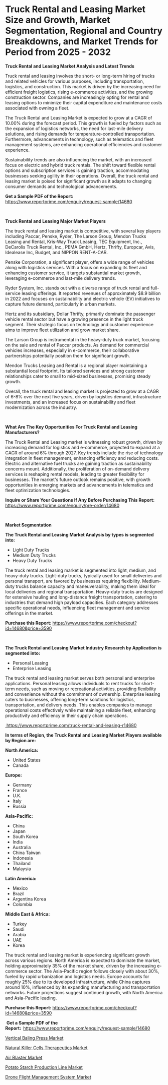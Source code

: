 <p><h1>Truck Rental and Leasing Market Size and Growth, Market Segmentation, Regional and Country Breakdowns, and Market Trends for Period from 2025 -  2032</h1></p><p><strong>Truck Rental and Leasing Market Analysis and Latest Trends</strong></p>
<p><p>Truck rental and leasing involves the short- or long-term hiring of trucks and related vehicles for various purposes, including transportation, logistics, and construction. This market is driven by the increasing need for efficient freight logistics, rising e-commerce activities, and the growing construction sector. Companies are increasingly opting for rental and leasing options to minimize their capital expenditure and maintenance costs associated with owning a fleet.</p><p>The Truck Rental and Leasing Market is expected to grow at a CAGR of 10.00% during the forecast period. This growth is fueled by factors such as the expansion of logistics networks, the need for last-mile delivery solutions, and rising demands for temperature-controlled transportation. Furthermore, advancements in technology, such as telematics and fleet management systems, are enhancing operational efficiencies and customer experience. </p><p>Sustainability trends are also influencing the market, with an increased focus on electric and hybrid truck rentals. The shift toward flexible rental options and subscription services is gaining traction, accommodating businesses seeking agility in their operations. Overall, the truck rental and leasing market is poised for significant growth as it adapts to changing consumer demands and technological advancements.</p></p>
<p><strong>Get a Sample PDF of the Report:&nbsp;</strong> <a href="https://www.reportprime.com/enquiry/request-sample/14680?utm_campaign=2221&utm_medium=2&utm_source=Github&utm_content=ia&utm_term=20032025&utm_id=truck-rental-and-leasing">https://www.reportprime.com/enquiry/request-sample/14680</a></p>
<p>&nbsp;</p>
<p><strong>Truck Rental and Leasing Major Market Players</strong></p>
<p><p>The truck rental and leasing market is competitive, with several key players including Paccar, Penske, Ryder, The Larson Group, Mendon Trucks Leasing and Rental, Kris-Way Truck Leasing, TEC Equipment, Inc., DeCarolis Truck Rental, Inc., PEMA GmbH, Hertz, Thrifty, Europcar, Avis, Idealease Inc, Budget, and NIPPON RENT-A-CAR. </p><p>Penske Corporation, a significant player, offers a wide range of vehicles along with logistics services. With a focus on expanding its fleet and enhancing customer service, it targets substantial market growth, leveraging e-commerce and last-mile delivery trends.</p><p>Ryder System, Inc. stands out with a diverse range of truck rental and full-service leasing offerings. It reported revenues of approximately $8.9 billion in 2022 and focuses on sustainability and electric vehicle (EV) initiatives to capture future demand, particularly in urban markets.</p><p>Hertz and its subsidiary, Dollar Thrifty, primarily dominate the passenger vehicle rental sector but have a growing presence in the light truck segment. Their strategic focus on technology and customer experience aims to improve fleet utilization and grow market share.</p><p>The Larson Group is instrumental in the heavy-duty truck market, focusing on the sale and rental of Paccar products. As demand for commercial vehicles increases, especially in e-commerce, their collaborative partnerships potentially position them for significant growth.</p><p>Mendon Trucks Leasing and Rental is a regional player maintaining a substantial local footprint. Its tailored services and strong customer relationships cater to small to mid-sized businesses, promising steady growth.</p><p>Overall, the truck rental and leasing market is projected to grow at a CAGR of 6-8% over the next five years, driven by logistics demand, infrastructure investments, and an increased focus on sustainability and fleet modernization across the industry.</p></p>
<p>&nbsp;</p>
<p><strong>What Are The Key Opportunities For Truck Rental and Leasing Manufacturers?</strong></p>
<p><p>The Truck Rental and Leasing market is witnessing robust growth, driven by increasing demand for logistics and e-commerce, projected to expand at a CAGR of around 6% through 2027. Key trends include the rise of technology integration in fleet management, enhancing efficiency and reducing costs. Electric and alternative fuel trucks are gaining traction as sustainability concerns mount. Additionally, the proliferation of on-demand delivery services is reshaping rental models, leading to greater flexibility for businesses. The market's future outlook remains positive, with growth opportunities in emerging markets and advancements in telematics and fleet optimization technologies.</p></p>
<p><strong>Inquire or Share Your Questions If Any Before Purchasing This Report:</strong> <a href="https://www.reportprime.com/enquiry/pre-order/14680?utm_campaign=2221&utm_medium=2&utm_source=Github&utm_content=ia&utm_term=20032025&utm_id=truck-rental-and-leasing">https://www.reportprime.com/enquiry/pre-order/14680</a></p>
<p>&nbsp;</p>
<p><strong>Market Segmentation</strong></p>
<p><strong>The Truck Rental and Leasing Market Analysis by types is segmented into:</strong></p>
<p><ul><li>Light Duty Trucks</li><li>Medium Duty Trucks</li><li>Heavy Duty Trucks</li></ul></p>
<p><p>The truck rental and leasing market is segmented into light, medium, and heavy-duty trucks. Light-duty trucks, typically used for small deliveries and personal transport, are favored by businesses requiring flexibility. Medium-duty trucks balance capacity and maneuverability, making them ideal for local deliveries and regional transportation. Heavy-duty trucks are designed for extensive hauling and long-distance freight transportation, catering to industries that demand high payload capacities. Each category addresses specific operational needs, influencing fleet management and service offerings in the market.</p></p>
<p><strong>Purchase this Report:&nbsp;</strong><a href="https://www.reportprime.com/checkout?id=14680&price=3590&utm_campaign=2221&utm_medium=2&utm_source=Github&utm_content=ia&utm_term=20032025&utm_id=truck-rental-and-leasing">https://www.reportprime.com/checkout?id=14680&price=3590</a></p>
<p>&nbsp;</p>
<p><strong>The Truck Rental and Leasing Market Industry Research by Application is segmented into:</strong></p>
<p><ul><li>Personal Leasing</li><li>Enterprise Leasing</li></ul></p>
<p><p>The truck rental and leasing market serves both personal and enterprise applications. Personal leasing allows individuals to rent trucks for short-term needs, such as moving or recreational activities, providing flexibility and convenience without the commitment of ownership. Enterprise leasing caters to businesses, offering long-term solutions for logistics, transportation, and delivery needs. This enables companies to manage operational costs effectively while maintaining a reliable fleet, enhancing productivity and efficiency in their supply chain operations.</p></p>
<p><a href="https://www.reportprime.com/truck-rental-and-leasing-r14680?utm_campaign=2221&utm_medium=2&utm_source=Github&utm_content=ia&utm_term=20032025&utm_id=truck-rental-and-leasing">&nbsp;https://www.reportprime.com/truck-rental-and-leasing-r14680</a></p>
<p><strong>In terms of Region, the Truck Rental and Leasing Market Players available by Region are:</strong></p>
<p>
    <p> <strong> North America: </strong>
        <ul>
            <li>United States</li>
            <li>Canada</li>
        </ul>
        </p> 
    <p> <strong> Europe: </strong>
        <ul>
            <li>Germany</li>
            <li>France</li>
            <li>U.K.</li>
            <li>Italy</li>
            <li>Russia</li>
        </ul>
        </p> 
    <p> <strong> Asia-Pacific: </strong>
        <ul>
            <li>China</li>
            <li>Japan</li>
            <li>South Korea</li>
            <li>India</li>
            <li>Australia</li>
            <li>China Taiwan</li>
            <li>Indonesia</li>
            <li>Thailand</li>
            <li>Malaysia</li>
        </ul>
        </p> 
    <p> <strong> Latin America: </strong>
        <ul>
            <li>Mexico</li>
            <li>Brazil</li>
            <li>Argentina Korea</li>
            <li>Colombia</li>
        </ul>
        </p> 
    <p> <strong> Middle East & Africa: </strong>
        <ul>
            <li>Turkey</li>
            <li>Saudi</li>
            <li>Arabia</li>
            <li>UAE</li>
            <li>Korea</li>
        </ul>
    </p>
    </p>
<p><p>The truck rental and leasing market is experiencing significant growth across various regions. North America is expected to dominate the market, holding approximately 35% of the market share, driven by the increasing e-commerce sector. The Asia-Pacific region follows closely with about 30%, fueled by rapid urbanization and logistics needs. Europe accounts for roughly 25% due to its developed infrastructure, while China captures around 10%, influenced by its expanding manufacturing and transportation networks. Future projections suggest continued growth, with North America and Asia-Pacific leading.</p></p>
<p><strong>Purchase this Report: </strong><a href="https://www.reportprime.com/checkout?id=14680&price=3590&utm_campaign=2221&utm_medium=2&utm_source=Github&utm_content=ia&utm_term=20032025&utm_id=truck-rental-and-leasing">https://www.reportprime.com/checkout?id=14680&price=3590</a></p>
<p>&nbsp;<strong>Get a Sample PDF of the Report:&nbsp;&nbsp;</strong><a href="https://www.reportprime.com/enquiry/request-sample/14680?utm_campaign=2221&utm_medium=2&utm_source=Github&utm_content=ia&utm_term=20032025&utm_id=truck-rental-and-leasing">https://www.reportprime.com/enquiry/request-sample/14680</a></p>
<p><strong></strong></p>
<p><p><a href="https://www.linkedin.com/pulse/vertical-baling-press-market-size-expansion-analysis-challenges-s223e?utm_campaign=2221&utm_medium=2&utm_source=Github&utm_content=ia&utm_term=20032025&utm_id=truck-rental-and-leasing">Vertical Baling Press Market</a></p><p><a href="https://github.com/cayposshefin/Market-Research-Report-List-1/blob/main/natural-killer-cells-therapeutics-market.md?utm_campaign=2221&utm_medium=2&utm_source=Github&utm_content=ia&utm_term=20032025&utm_id=truck-rental-and-leasing">Natural Killer Cells Therapeutics Market</a></p><p><a href="https://www.linkedin.com/pulse/unlocking-potential-air-blaster-market-growth-trends-oulue?utm_campaign=2221&utm_medium=2&utm_source=Github&utm_content=ia&utm_term=20032025&utm_id=truck-rental-and-leasing">Air Blaster Market</a></p><p><a href="https://www.linkedin.com/pulse/decoding-potato-starch-production-line-market-dynamics-strategic-benve?utm_campaign=2221&utm_medium=2&utm_source=Github&utm_content=ia&utm_term=20032025&utm_id=truck-rental-and-leasing">Potato Starch Production Line Market</a></p><p><a href="https://github.com/kanetaerkid/Market-Research-Report-List-1/blob/main/drone-flight-management-system-market.md?utm_campaign=2221&utm_medium=2&utm_source=Github&utm_content=ia&utm_term=20032025&utm_id=truck-rental-and-leasing">Drone Flight Management System Market</a></p></p>